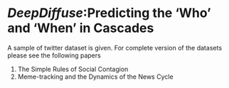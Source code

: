 # *DeepDiffuse*:Predicting the ‘Who’ and ‘When’ in Cascades
A sample of twitter dataset is given. For complete version of the  datasets please see the following papers
1. The Simple Rules of Social Contagion
2.  Meme-tracking and the Dynamics of the News Cycle
